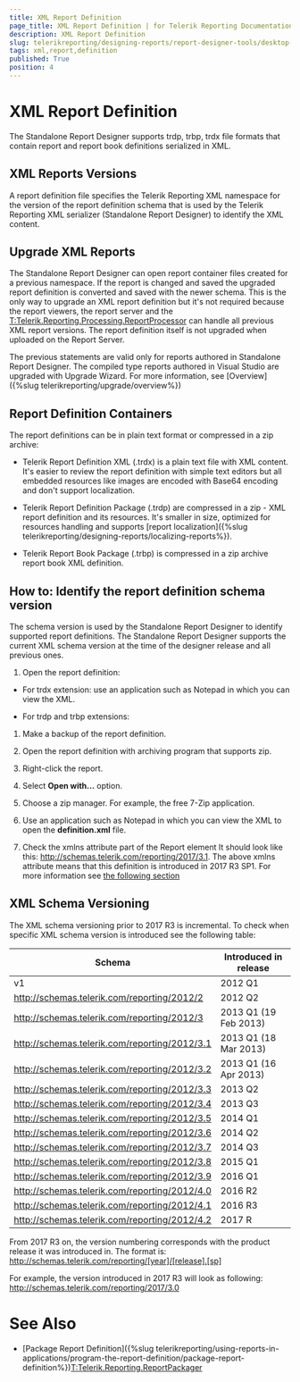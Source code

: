 ```yaml
---
title: XML Report Definition
page_title: XML Report Definition | for Telerik Reporting Documentation
description: XML Report Definition
slug: telerikreporting/designing-reports/report-designer-tools/desktop-designers/standalone-report-designer/xml-report-definition
tags: xml,report,definition
published: True
position: 4
---
```


# XML Report Definition



The Standalone Report Designer supports trdp, trbp, trdx file formats 
        that contain report and report book definitions serialized in XML.
      

## XML Reports Versions

A report definition file specifies the Telerik Reporting XML namespace for the version of the report
          definition schema that is used by the Telerik Reporting XML serializer (Standalone Report Designer)
          to identify the XML content.
        

## Upgrade XML Reports

The Standalone Report Designer can open report container files created for a previous namespace.
          If the report is changed and saved the upgraded report definition is converted and saved with the newer schema.
          This is the only way to upgrade an XML report definition but it's not required because
          the report viewers, the report server and the 
          [T:Telerik.Reporting.Processing.ReportProcessor]() 
          can handle all previous XML report versions.
          The report definition itself is not upgraded when uploaded on the Report Server.
        

The previous statements are valid only for reports authored in Standalone Report Designer.
          The compiled type reports authored in Visual Studio are upgraded with Upgrade Wizard. For more information,
          see [Overview]({%slug telerikreporting/upgrade/overview%})

## Report Definition Containers

The report definitions can be in plain text format or compressed in a zip archive:
        

* Telerik Report Definition XML (.trdx) is a plain text file with XML content.
              It's easier to review the report definition with simple text editors but all
              embedded resources like images are encoded with Base64 encoding and don't support localization.
            

* Telerik Report Definition Package (.trdp) are compressed in a zip - XML report definition and its resources.
              It's smaller in size, optimized for resources handling and supports [report localization]({%slug telerikreporting/designing-reports/localizing-reports%}).
            

* Telerik Report Book Package (.trbp) is compressed in a zip archive report book XML definition.
            

## How to: Identify the report definition schema version

The schema version is used by the Standalone Report Designer to identify supported report definitions. 
          The Standalone Report Designer supports the current XML schema version at the time of the designer 
          release and all previous ones. 
        

1. Open the report definition:

* For trdx extension: use an application such as Notepad in which you can view the XML.
                

* For trdp and trbp extensions:
                

1. Make a backup of the report definition.
                    

1. Open the report definition with archiving program that supports zip.
                    

1. Right-click the report.
                        

1. Select __Open with...__ option.
                        

1. Choose a zip manager. For example, the free 7-Zip application.
                        

1. Use an application such as Notepad in which you can view the XML to open the __definition.xml__ file.
                    

1. Check the xmlns attribute part of the Report element
              It should look like this: http://schemas.telerik.com/reporting/2017/3.1.
              The above xmlns attribute means that this definition is introduced in 2017 R3 SP1.
              For more information see [the following section](#xml-schema-versioning)

## XML Schema Versioning

The XML schema versioning prior to 2017 R3 is incremental.
          To check when specific XML schema version is introduced see the following table:
        


| Schema | Introduced in release |
| ------ | ------ |
|v1|2012 Q1|
|http://schemas.telerik.com/reporting/2012/2|2012 Q2|
|http://schemas.telerik.com/reporting/2012/3|2013 Q1 (19 Feb 2013)|
|http://schemas.telerik.com/reporting/2012/3.1|2013 Q1 (18 Mar 2013)|
|http://schemas.telerik.com/reporting/2012/3.2|2013 Q1 (16 Apr 2013)|
|http://schemas.telerik.com/reporting/2012/3.3|2013 Q2|
|http://schemas.telerik.com/reporting/2012/3.4|2013 Q3|
|http://schemas.telerik.com/reporting/2012/3.5|2014 Q1|
|http://schemas.telerik.com/reporting/2012/3.6|2014 Q2|
|http://schemas.telerik.com/reporting/2012/3.7|2014 Q3|
|http://schemas.telerik.com/reporting/2012/3.8|2015 Q1|
|http://schemas.telerik.com/reporting/2012/3.9|2016 Q1|
|http://schemas.telerik.com/reporting/2012/4.0|2016 R2|
|http://schemas.telerik.com/reporting/2012/4.1|2016 R3|
|http://schemas.telerik.com/reporting/2012/4.2|2017 R|




From 2017 R3 on, the version numbering corresponds with the product release it was introduced in.
          The format is:
          http://schemas.telerik.com/reporting/[year]/[release].[sp]

For example, the version introduced in 2017 R3 will look as following: http://schemas.telerik.com/reporting/2017/3.0 

# See Also


 * [Package Report Definition]({%slug telerikreporting/using-reports-in-applications/program-the-report-definition/package-report-definition%})[T:Telerik.Reporting.ReportPackager]()
